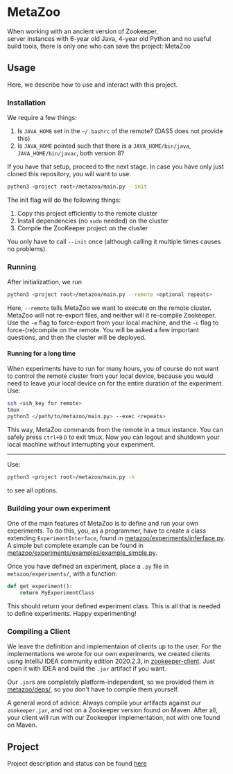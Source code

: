 # MetaZoo

When working with
an ancient version of Zookeeper,  
server instances with 6-year old Java, 4-year old Python and no useful build tools,
there is only one who can save the project: MetaZoo

## Usage
Here, we describe how to use and interact with this project.

### Installation
We require a few things:
 1. Is `JAVA_HOME` set in the `~/.bashrc` of the remote? (DAS5 does not provide this)
 2. Is `JAVA_HOME` pointed such that there is a `JAVA_HOME/bin/java`, `JAVA_HOME/bin/javac`, both version 8?

If you have that setup, proceed to the next stage.
In case you have only just cloned this repository, you will want to use:
```bash
python3 <project root>/metazoo/main.py --init
```
The init flag will do the following things:
 1. Copy this project efficiently to the remote cluster
 2. Install dependencies (no `sudo` needed) on the cluster
 3. Compile the ZooKeeper project on the cluster

You only have to call `--init` once (although calling it multiple times causes no problems).

### Running
After initializattion, we run 
```bash
python3 <project root>/metazoo/main.py --remote <optional repeats>
```
Here, `--remote` tells MetaZoo we want to execute on the remote cluster.
MetaZoo will not re-export files, and neither will it re-compile Zookeeper.
Use the `-e` flag to force-export from your local machine, and the `-c` flag to force-(re)compile on the remote.
You will be asked a few important questions, and then the cluster will be deployed.


#### Running for a long time
When experiments have to run for many hours, you of course do not want to control the remote cluster from your local device, because you would need to leave your local device on for the entire duration of the experiment.
Use:
```bash
ssh <ssh_key for remote>
tmux
python3 </path/to/metazoo/main.py> --exec <repeats>
```
This way, MetaZoo commands from the remote in a tmux instance.
You can safely press `ctrl+B` `D` to exit tmux.
Now you can logout and shutdown your local machine without interrupting your experiment.
___

Use:
```bash
python3 <project root>/metazoo/main.py -h
```
to see all options.


### Building your own experiment
One of the main features of MetaZoo is to define and run your own experiments.
To do this, you, as a programmer, have to create a class extending `ExperimentInterface`, found in [metazoo/experiments/inferface.py](metazoo/experiments/inferface.py).
A simple but complete example can be found in [metazoo/experiments/examples/example_simple.py](metazoo/experiments/examples/example_simple.py).  

Once you have defined an experiment, place a `.py` file in `metazoo/experiments/`, with a function:
```python
def get_experiment():
    return MyExperimentClass
```
This should return your defined experiment class.
This is all that is needed to define experiments. Happy experimenting!


### Compiling a Client
We leave the definition and implementaion of clients up to the user.
For the implementations we wrote for our own experiments,
we created clients using IntelliJ IDEA community edition 2020.2.3, in [zookeeper-client](zookeeper-client/).
Just open it with IDEA and build the `.jar` artifact if you want.  

Our `.jar`s are completely platform-independent, so we provided them in [metazoo/deps/](metazoo/deps/), so you don't have to compile them yourself. 

A general word of advice: Always compile your artifacts against *our* `zookeeper.jar`, and not on a Zookeeper version found on Maven.
After all, your client will run with our Zookeeper implementation, not with one found on Maven.

## Project
Project description and status can be found [here](PROJECT.md)